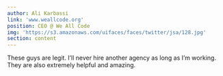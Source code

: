 ```yaml
---
author: Ali Karbassi
link: 'www.weallcode.org'
position: CEO @ We All Code
img: 'https://s3.amazonaws.com/uifaces/faces/twitter/jsa/128.jpg'
section: content
---
```


These guys are legit. I’ll never hire another agency as long as I’m working. They are also extremely helpful and amazing.